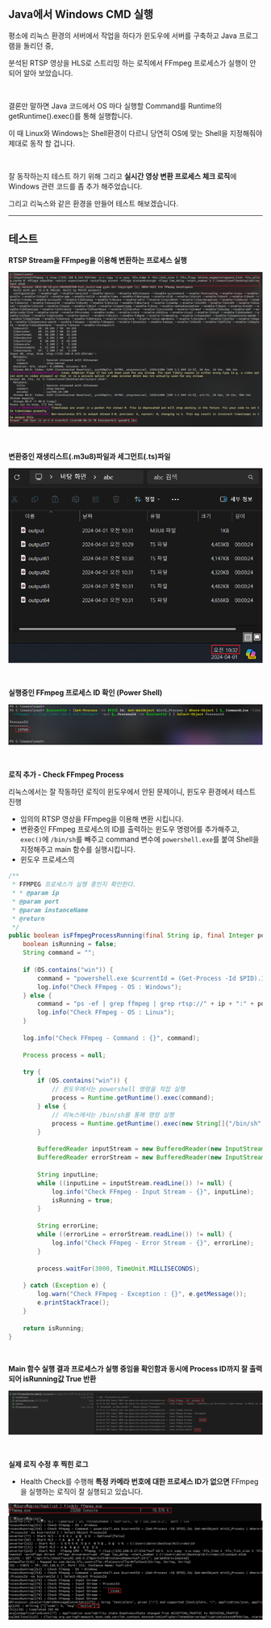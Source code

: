 ## Java에서 Windows CMD 실행

평소에 리눅스 환경의 서버에서 작업을 하다가 윈도우에 서버를 구축하고 Java 프로그램을 돌리던 중,

분석된 RTSP 영상을 HLS로 스트리밍 하는 로직에서 FFmpeg 프로세스가 실행이 안되어 알아 보았습니다.

<br>

결론만 말하면 Java 코드에서 OS 마다 실행할 Command를 Runtime의 getRuntime().exec()를 통해 실행합니다.

이 때 Linux와 Windows는 Shell환경이 다르니 당연히 OS에 맞는 Shell을 지정해줘야 제대로 동작 할 겁니다.

<br>

잘 동작하는지 테스트 하기 위해 그리고 **실시간 영상 변환 프로세스 체크 로직**에 Windows 관련 코드를 좀 추가 해주었습니다.

그리고 리눅스와 같은 환경을 만들어 테스트 해보겠습니다.

---

## 테스트

**RTSP Stream을 FFmpeg을 이용해 변환하는 프로세스 실행**

![](./1.png)

<br>

**변환중인 재생리스트(.m3u8)파일과 세그먼트(.ts)파일**

![](./2.png)

<br>

**실행중인 FFmpeg 프로세스 ID 확인 (Power Shell)**

![](./3.png)

<br>

**로직 추가 - Check FFmpeg Process**

리눅스에서는 잘 작동하던 로직이 윈도우에서 안된 문제이니, 윈도우 환경에서 테스트 진행

- 임의의 RTSP 영상을 FFmpeg을 이용해 변환 시킵니다.
- 변환중인 FFmpeg 프로세스의 ID를 출력하는 윈도우 명령어를 추가해주고, `exec()`에 `/bin/sh`를 빼주고 command 변수에 `powershell.exe`를 붙여 Shell을 지정해주고 main 함수를 실행시킵니다.
- 윈도우 프로세스의

```java
/**  
 * FFMPEG 프로세스가 실행 중인지 확인한다.  
 * * @param ip  
 * @param port  
 * @param instanceName  
 * @return  
 */  
public boolean isFfmpegProcessRunning(final String ip, final Integer port, final String instanceName) {  
    boolean isRunning = false;  
    String command = "";  
  
    if (OS.contains("win")) {  
        command = "powershell.exe $currentId = (Get-Process -Id $PID).Id; Get-WmiObject Win32_Process | Where-Object { $_.CommandLine -like '*ffmpeg -i rtsp://" + ip + ":" + port + "/" + instanceName + "*' -and $_.ProcessId -ne $currentId } | Select-Object ProcessId";  
        log.info("Check FFmpeg - OS : Windows");  
    } else {  
        command = "ps -ef | grep ffmpeg | grep rtsp://" + ip + ":" + port + "/" + instanceName + " | grep -v grep | awk '{print $2}'";  
        log.info("Check FFmpeg - OS : Linux");  
    }  
  
    log.info("Check FFmpeg - Command : {}", command);  
  
    Process process = null;  
  
    try {  
        if (OS.contains("win")) {  
            // 윈도우에서는 powershell 명령을 직접 실행  
            process = Runtime.getRuntime().exec(command);  
        } else {  
            // 리눅스에서는 /bin/sh를 통해 명령 실행  
            process = Runtime.getRuntime().exec(new String[]{"/bin/sh", "-c", command});  
        }  
  
        BufferedReader inputStream = new BufferedReader(new InputStreamReader(process.getInputStream()));  
        BufferedReader errorStream = new BufferedReader(new InputStreamReader(process.getErrorStream()));  
  
        String inputLine;  
        while ((inputLine = inputStream.readLine()) != null) {  
            log.info("Check FFmpeg - Input Stream - {}", inputLine);  
            isRunning = true;  
        }  
  
        String errorLine;  
        while ((errorLine = errorStream.readLine()) != null) {  
            log.info("Check FFmpeg - Error Stream - {}", errorLine);  
        }  
  
        process.waitFor(3000, TimeUnit.MILLISECONDS);  
  
    } catch (Exception e) {  
        log.warn("Check FFmpeg - Exception : {}", e.getMessage());  
        e.printStackTrace();  
    }  
  
    return isRunning;  
}
```

<br>

**Main 함수 실행 결과 프로세스가 실행 중임을 확인함과 동시에 Process ID까지 잘 출력 되어 isRunning값 True 반환**

![](./4.png)

<br>

**실제 로직 수정 후 찍힌 로그**

- Health Check를 수행해 **특정 카메라 번호에 대한 프로세스 ID가 없으면** FFmpeg을 실행하는 로직이 잘 실행되고 있습니다.

![](./5.png)